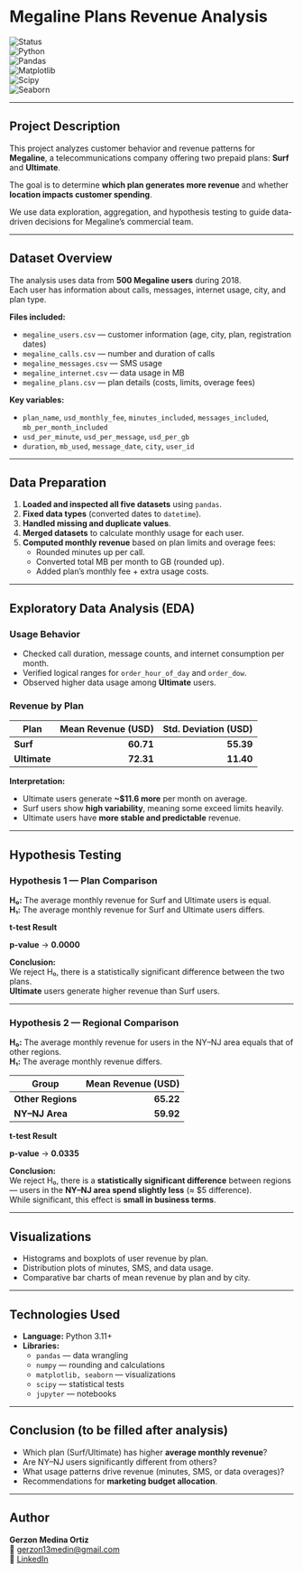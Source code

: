 # Megaline Plans Revenue Analysis

![Status](https://img.shields.io/badge/Status-Completed-success)  
![Python](https://img.shields.io/badge/Python-3.11%2B-blue)  
![Pandas](https://img.shields.io/badge/Pandas-Data%20Wrangling-yellow)  
![Matplotlib](https://img.shields.io/badge/Matplotlib-Visualization-orange)  
![Scipy](https://img.shields.io/badge/SciPy-Hypothesis%20Testing-lightgrey)  
![Seaborn](https://img.shields.io/badge/Seaborn-Statistical%20Visualization-9cf)

---

## Project Description

This project analyzes customer behavior and revenue patterns for **Megaline**, a telecommunications company offering two prepaid plans: **Surf** and **Ultimate**.  

The goal is to determine **which plan generates more revenue** and whether **location impacts customer spending**.  

We use data exploration, aggregation, and hypothesis testing to guide data-driven decisions for Megaline’s commercial team.

---

## Dataset Overview

The analysis uses data from **500 Megaline users** during 2018.  
Each user has information about calls, messages, internet usage, city, and plan type.

**Files included:**
- `megaline_users.csv` — customer information (age, city, plan, registration dates)  
- `megaline_calls.csv` — number and duration of calls  
- `megaline_messages.csv` — SMS usage  
- `megaline_internet.csv` — data usage in MB  
- `megaline_plans.csv` — plan details (costs, limits, overage fees)

**Key variables:**
- `plan_name`, `usd_monthly_fee`, `minutes_included`, `messages_included`, `mb_per_month_included`
- `usd_per_minute`, `usd_per_message`, `usd_per_gb`
- `duration`, `mb_used`, `message_date`, `city`, `user_id`

---

## Data Preparation

1. **Loaded and inspected all five datasets** using `pandas`.  
2. **Fixed data types** (converted dates to `datetime`).  
3. **Handled missing and duplicate values**.  
4. **Merged datasets** to calculate monthly usage for each user.  
5. **Computed monthly revenue** based on plan limits and overage fees:  
   - Rounded minutes up per call.  
   - Converted total MB per month to GB (rounded up).  
   - Added plan’s monthly fee + extra usage costs.  

---

## Exploratory Data Analysis (EDA)

### Usage Behavior
- Checked call duration, message counts, and internet consumption per month.  
- Verified logical ranges for `order_hour_of_day` and `order_dow`.  
- Observed higher data usage among **Ultimate** users.

### Revenue by Plan
| Plan | Mean Revenue (USD) | Std. Deviation (USD) |
|------|--------------------:|---------------------:|
| **Surf** | **60.71** | **55.39** |
| **Ultimate** | **72.31** | **11.40** |

**Interpretation:**  
- Ultimate users generate **~$11.6 more** per month on average.  
- Surf users show **high variability**, meaning some exceed limits heavily.  
- Ultimate users have **more stable and predictable** revenue.

---

## Hypothesis Testing

### **Hypothesis 1 — Plan Comparison**

**H₀:** The average monthly revenue for Surf and Ultimate users is equal.  
**H₁:** The average monthly revenue for Surf and Ultimate users differs.


**t-test Result**

**p-value** → **0.0000** 


**Conclusion:**  
We reject H₀, there is a statistically significant difference between the two plans.  
**Ultimate** users generate higher revenue than Surf users.

---

### **Hypothesis 2 — Regional Comparison**

**H₀:** The average monthly revenue for users in the NY–NJ area equals that of other regions.  
**H₁:** The average monthly revenue differs.

| Group | Mean Revenue (USD) |
|--------|-------------------:|
| **Other Regions** | **65.22** |
| **NY–NJ Area** | **59.92** |


**t-test Result**

**p-value** → **0.0335** 


**Conclusion:**  
We reject H₀, there is a **statistically significant difference** between regions — users in the **NY–NJ area spend slightly less** (≈ $5 difference).  
While significant, this effect is **small in business terms**.

---

## Visualizations

- Histograms and boxplots of user revenue by plan.  
- Distribution plots of minutes, SMS, and data usage.  
- Comparative bar charts of mean revenue by plan and by city.  

---

## Technologies Used

- **Language:** Python 3.11+  
- **Libraries:**  
  - `pandas` — data wrangling  
  - `numpy` — rounding and calculations  
  - `matplotlib, seaborn` — visualizations  
  - `scipy` — statistical tests  
  - `jupyter` — notebooks

---

## Conclusion (to be filled after analysis)

- Which plan (Surf/Ultimate) has higher **average monthly revenue**?  
- Are NY–NJ users significantly different from others?  
- What usage patterns drive revenue (minutes, SMS, or data overages)?  
- Recommendations for **marketing budget allocation**.

---


## Author

**Gerzon Medina Ortiz**  
📧 [gerzon13medin@gmail.com](mailto:gerzon13medin@gmail.com)  
💼 [LinkedIn](https://www.linkedin.com/in/gerzon-medina-robotics-datascience)